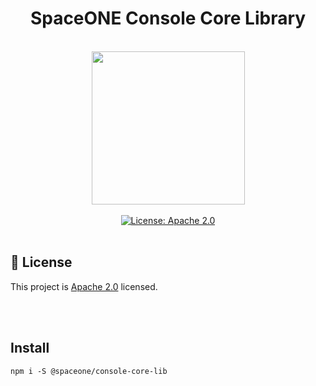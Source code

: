 <h1 align="center">SpaceONE Console Core Library</h1>  

<br/>

<div align="center" style="display:flex; flex-direction: column;">
    <div>
        <img width="245" src="https://user-images.githubusercontent.com/35549653/76694897-de236300-66bb-11ea-9ace-b9edde9c12da.png">
    </div>
<br/>
<div>
<a  href="https://www.apache.org/licenses/LICENSE-2.0"  target="_blank">  
<img  alt="License: Apache 2.0"  src="https://img.shields.io/badge/License-Apache 2.0-yellow.svg"  />  
</a>
</div>

</div>  

  

<br/>

## 📝 License

This project is [Apache 2.0](https://www.apache.org/licenses/LICENSE-2.0) licensed.

<br/>
<br/>

## Install

```shell
npm i -S @spaceone/console-core-lib
```
